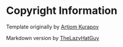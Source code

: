 # Copyright Information
Template originally by [Artjom Kurapov](https://kurapov.ee/rus/lab/game_development/#f191)

Markdown version by [TheLazyHatGuy](https://github.com/TheLazyHatGuy)
